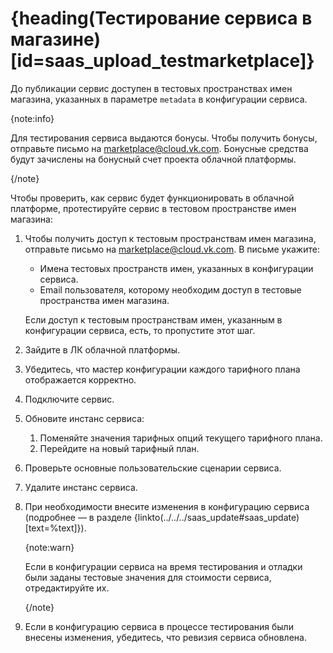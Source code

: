 # {heading(Тестирование сервиса в магазине)[id=saas_upload_testmarketplace]}

До публикации сервис доступен в тестовых пространствах имен магазина, указанных в параметре `metadata` в конфигурации сервиса.

{note:info}

Для тестирования сервиса выдаются бонусы. Чтобы получить бонусы, отправьте письмо на [marketplace@cloud.vk.com](mailto:marketplace@cloud.vk.com). Бонусные средства будут зачислены на бонусный счет проекта облачной платформы.

{/note}

Чтобы проверить, как сервис будет функционировать в облачной платформе, протестируйте сервис в тестовом пространстве имен магазина:

1. Чтобы получить доступ к тестовым пространствам имен магазина, отправьте письмо на [marketplace@cloud.vk.com](mailto:marketplace@cloud.vk.com). В письме укажите:

   * Имена тестовых пространств имен, указанных в конфигурации сервиса.
   * Email пользователя, которому необходим доступ в тестовые пространства имен магазина.

   Если доступ к тестовым пространствам имен, указанным в конфигурации сервиса, есть, то пропустите этот шаг.
1. Зайдите в ЛК облачной платформы.
1. Убедитесь, что мастер конфигурации каждого тарифного плана отображается корректно.
1. Подключите сервис.
1. Обновите инстанс сервиса:

   1. Поменяйте значения тарифных опций текущего тарифного плана.
   1. Перейдите на новый тарифный план.

1. Проверьте основные пользовательские сценарии сервиса.
1. Удалите инстанс сервиса.
1. При необходимости внесите изменения в конфигурацию сервиса (подробнее — в разделе {linkto(../../../saas_update#saas_update)[text=%text]}).

   {note:warn}

   Если в конфигурации сервиса на время тестирования и отладки были заданы тестовые значения для стоимости сервиса, отредактируйте их.

   {/note}
1. Если в конфигурацию сервиса в процессе тестирования были внесены изменения, убедитесь, что ревизия сервиса обновлена.
